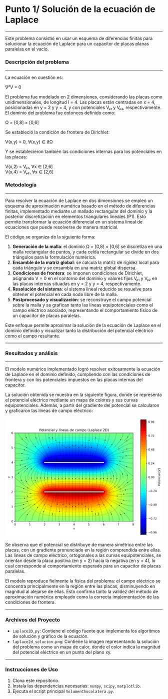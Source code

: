 # Punto 1/ Solución de la ecuación de Laplace
---
Este problema consistió en usar un esquema de diferencias finitas para solucionar la ecuación de Laplace para un capacitor de placas planas paralelas en el vacío.

### Descripción del problema
---
La ecuación en cuestión es:

∇²V = 0

El problema fue modelado en 2 dimensiones, considerando las placas como unidimensionales, de longitud l = 4. Las placas están centradas en x = 4, posicionadas en y = 2 y y = 4, y con potenciales Vₚ₁ y Vₚ₂, respectivamente. El dominio del problema fue entonces definido como:

Ω = [0,8] × [0,6]

Se estableció la condición de frontera de Dirichlet:

V(x,y) = 0, ∀(x,y) ∈ ∂Ω

Y se establecieron también las condiciones internas para los potenciales en las placas:

V(x,2) = Vₚ₁, ∀x ∈ [2,6]  
V(x,4) = Vₚ₂, ∀x ∈ [2,6]


### Metodología
---
Para resolver la ecuación de Laplace en dos dimensiones se empleó un esquema de aproximación numérica basado en el método de diferencias finitas, implementado mediante un mallado rectangular del dominio y la posterior discretización en elementos triangulares lineales (P1). Esto permite transformar la ecuación diferencial en un sistema lineal de ecuaciones que puede resolverse de manera matricial.

El código se organiza de la siguiente forma:

1. **Generación de la malla**: el dominio Ω = [0,8] × [0,6] se discretiza en una malla rectangular de puntos, y cada celda rectangular se divide en dos triángulos para la formulación numérica.  
2. **Ensamble de la matriz global**: se calcula la matriz de rigidez local para cada triángulo y se ensambla en una matriz global dispersa.  
3. **Condiciones de frontera**: se imponen condiciones de Dirichlet, asignando V = 0 en el contorno del dominio y valores fijos Vₚ₁ y Vₚ₂ en las placas internas situadas en y = 2 y y = 4, respectivamente.  
4. **Resolución del sistema**: el sistema lineal reducido se resuelve para obtener el potencial en cada nodo libre de la malla.  
5. **Postprocesado y visualización**: se reconstruye el campo potencial sobre la malla y se grafican tanto las líneas equipotenciales como el campo eléctrico asociado, representando el comportamiento físico de un capacitor de placas paralelas.

Este enfoque permite aproximar la solución de la ecuación de Laplace en el dominio definido y visualizar tanto la distribución del potencial eléctrico como el campo resultante.

---

### Resultados y análisis
---
El modelo numérico implementado logró resolver exitosamente la ecuación de Laplace en el dominio definido, cumpliendo con las condiciones de frontera y con los potenciales impuestos en las placas internas del capacitor.  

La solución obtenida se muestra en la siguiente figura, donde se representa el potencial eléctrico mediante un mapa de colores y sus curvas equipotenciales. Además, a partir del gradiente del potencial se calcularon y graficaron las líneas de campo eléctrico:

![Resultados](https://github.com/junajoz/Metodos-Numericos-2025-1-Samuel-Gil-Juan-Alvarez-/blob/main/MIniproyecto2/Punto%201/docs/laplace2d_solucion.png)

Se observa que el potencial se distribuye de manera simétrica entre las placas, con un gradiente pronunciado en la región comprendida entre ellas. Las líneas de campo eléctrico, ortogonales a las curvas equipotenciales, se orientan desde la placa positiva (en y = 2) hacia la negativa (en y = 4), lo cual corresponde al comportamiento esperado para un capacitor de placas paralelas.  

El modelo reproduce fielmente la física del problema: el campo eléctrico se concentra principalmente en la región entre las placas, disminuyendo en magnitud al alejarse de ellas. Esto confirma tanto la validez del método de aproximación numérica empleado como la correcta implementación de las condiciones de frontera.

---

### Archivos del Proyecto

* `Laplace2D.py`: Contiene el código fuente que implementa los algoritmos de solución y gráfico de la ecuación.
* `laplace2d_solucion.png`: Contiene la imagen representando la solución del problema como un mapa de calor, donde el color indica la magnitud del potencial eléctrico en un punto del plano xy.

---

### Instrucciones de Uso

1.  Clona este repositorio.
2.  Instala las dependencias necesarias: `numpy`, `scipy`, `matplotlib`.
3.  Ejecuta el script principal `VolumenChocolatera.py`.

